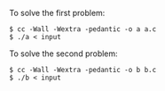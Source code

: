 To solve the first problem:

    $ cc -Wall -Wextra -pedantic -o a a.c
    $ ./a < input

To solve the second problem:

    $ cc -Wall -Wextra -pedantic -o b b.c
    $ ./b < input

